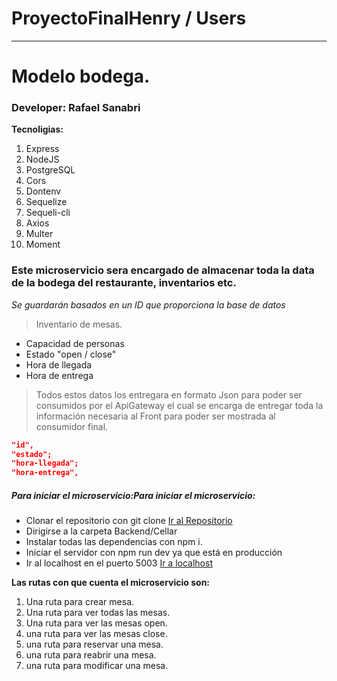 # ProyectoFinalHenry / Users

---
# Modelo bodega.
### Developer: Rafael Sanabri

**Tecnoligias:**
1. Express
2. NodeJS
3. PostgreSQL
4. Cors
5. Dontenv
6. Sequelize
7. Sequeli-cli
7. Axios
8. Multer
9. Moment

### Este microservicio sera encargado de almacenar toda la data de la bodega del restaurante, inventarios etc.

*Se guardarán basados en un ID que proporciona la base de datos*

> Inventario de mesas.

* Capacidad de personas
* Estado "open / close"
* Hora de llegada
* Hora de entrega


> Todos estos datos los entregara en formato Json para poder ser consumidos por el ApiGateway el cual se encarga de entregar toda la información necesaria al Front para poder ser mostrada al consumidor final.

```json
"id",
"estado";
"hora-llegada";
"hora-entrega",
```

##### Para iniciar el microservicio:Para iniciar el microservicio:

- Clonar el repositorio con git clone [Ir al Repositorio](http://https://github.com/CarlosGiovannyG/ProyectoFinalHenry/tree/main "Enlace del Repositorio")
- Dirigirse a la carpeta Backend/Cellar
- Instalar todas las dependencias con npm i.
- Iniciar el servidor con npm run dev ya que está en producción
- Ir al localhost en el puerto 5003 [Ir a localhost](http://localhost:5003 "Ir a localhost")

**Las rutas con que cuenta el microservicio son:**
1. Una ruta para crear mesa.
2. Una ruta para ver todas las mesas.
3. Una ruta para ver las mesas open.
4. una ruta para ver las mesas close.
5. una ruta para reservar una mesa.
6. una ruta para reabrir una mesa.
7. una ruta para modificar una mesa.